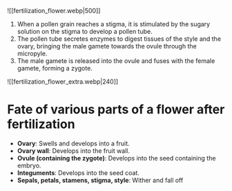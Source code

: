 ![[fertilization_flower.webp|500]]

1. When a pollen grain reaches a stigma, it is stimulated by the sugary solution on the stigma to develop a <span class="hi-blue">pollen tube</span>.
2. The pollen tube <span class="hi-green">secretes enzymes to digest tissues of the style and the ovary</span>, bringing the male gamete towards the ovule through the micropyle.
3. The male gamete is released into the ovule and fuses with the female gamete, forming a <span class="hi-blue">zygote</span>.

![[fertilization_flower_extra.webp|240]]

# Fate of various parts of a flower after fertilization
- **Ovary**: Swells and develops into a <span class="hi-blue">fruit</span>.
- **Ovary wall**: Develops into the <span class="hi-blue">fruit wall</span>.
- **Ovule (containing the zygote)**: Develops into the <span class="hi-blue">seed</span> containing the embryo.
- **Integuments**: Develops into the <span class="hi-blue">seed coat</span>.
- **Sepals, petals, stamens, stigma, style**: <span class="hi-green">Wither and fall off</span>
